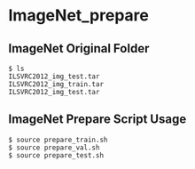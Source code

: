 # ImageNet_prepare

## ImageNet Original Folder

```
$ ls
ILSVRC2012_img_test.tar 
ILSVRC2012_img_train.tar 
ILSVRC2012_img_test.tar
```

## ImageNet Prepare Script Usage

```
$ source prepare_train.sh
$ source prepare_val.sh
$ source prepare_test.sh
```